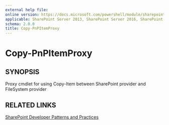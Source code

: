 ```yaml
---
external help file:
online version: https://docs.microsoft.com/powershell/module/sharepoint-pnp/copy-pnpitemproxy
applicable: SharePoint Server 2013, SharePoint Server 2016, SharePoint Server 2019, SharePoint Online
schema: 2.0.0
title: Copy-PnPItemProxy
---
```


# Copy-PnPItemProxy

## SYNOPSIS
Proxy cmdlet for using Copy-Item between SharePoint provider and FileSystem provider

## RELATED LINKS

[SharePoint Developer Patterns and Practices](https://aka.ms/sppnp)